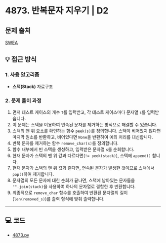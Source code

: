 # 4873. 반복문자 지우기 | D2

## 문제 출처
[SWEA](https://swexpertacademy.com/main/learn/course/lectureProblemViewer.do)

## 💡 접근 방식

### 1. 사용 알고리즘
* **스택(Stack)** 자료구조

### 2. 문제 풀이 과정
1.  먼저 테스트 케이스의 개수 `T`를 입력받고, 각 테스트 케이스마다 문자열 `s`를 입력받습니다.
2.  이 문제는 스택을 이용하여 연속된 문자를 제거하는 방식으로 해결할 수 있습니다.
3.  스택의 맨 위 요소를 확인하는 함수 `peek(s)`를 정의합니다. 스택이 비어있지 않다면 마지막 원소를 반환하고, 비어있다면 `None`을 반환하여 예외 처리를 대신합니다.
4.  반복 문자를 제거하는 함수 `remove_char(s)`를 정의합니다.
5.  함수 내부에서 빈 스택을 생성하고, 입력받은 문자열 `s`를 순회합니다.
6.  현재 문자가 스택의 맨 위 값과 다르다면(`!= peek(stack)`), 스택에 `append()` 합니다.
7.  현재 문자가 스택의 맨 위 값과 같다면, 연속된 문자가 발생한 것이므로 스택에서 `pop()`하여 제거합니다.
8.  문자열의 모든 문자에 대한 순회가 끝나면, 스택에 남아있는 문자들을 `"".join(stack)`을 사용하여 하나의 문자열로 결합한 후 반환합니다.
9.  최종적으로 `remove_char` 함수를 호출하여 반환된 문자열의 길이(`len(removed_s)`)를 출력 형식에 맞춰 출력합니다.


---

## 💻 코드
* [4873.py](4873.py)